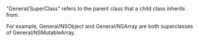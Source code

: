 

"General/SuperClass" refers to the parent class that a child class inherits from.

For example, General/NSObject and General/NSArray are both superclasses of General/NSMutableArray.